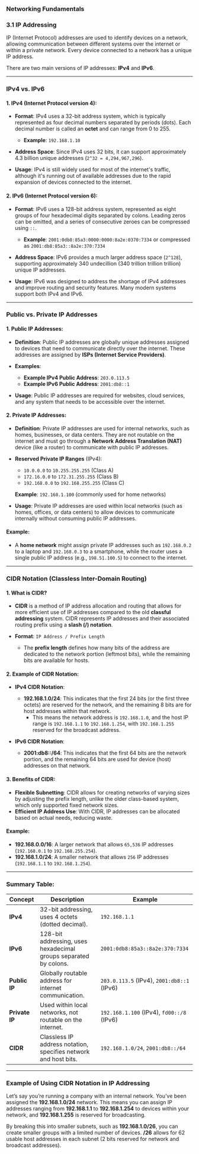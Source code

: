 ### **Networking Fundamentals**

### **3.1 IP Addressing**

IP (Internet Protocol) addresses are used to identify devices on a network, allowing communication between different systems over the internet or within a private network. Every device connected to a network has a unique IP address.

There are two main versions of IP addresses: **IPv4** and **IPv6**.

---

### **IPv4 vs. IPv6**

#### **1. IPv4 (Internet Protocol version 4)**:
- **Format**: IPv4 uses a 32-bit address system, which is typically represented as four decimal numbers separated by periods (dots). Each decimal number is called an **octet** and can range from 0 to 255.
  - **Example**: `192.168.1.10`
  
- **Address Space**: Since IPv4 uses 32 bits, it can support approximately 4.3 billion unique addresses (`2^32 = 4,294,967,296`).

- **Usage**: IPv4 is still widely used for most of the internet's traffic, although it's running out of available addresses due to the rapid expansion of devices connected to the internet.

#### **2. IPv6 (Internet Protocol version 6)**:
- **Format**: IPv6 uses a 128-bit address system, represented as eight groups of four hexadecimal digits separated by colons. Leading zeros can be omitted, and a series of consecutive zeroes can be compressed using `::`.
  - **Example**: `2001:0db8:85a3:0000:0000:8a2e:0370:7334` or compressed as `2001:db8:85a3::8a2e:370:7334`
  
- **Address Space**: IPv6 provides a much larger address space (`2^128`), supporting approximately 340 undecillion (340 trillion trillion trillion) unique IP addresses.

- **Usage**: IPv6 was designed to address the shortage of IPv4 addresses and improve routing and security features. Many modern systems support both IPv4 and IPv6.

---

### **Public vs. Private IP Addresses**

#### **1. Public IP Addresses**:
- **Definition**: Public IP addresses are globally unique addresses assigned to devices that need to communicate directly over the internet. These addresses are assigned by **ISPs (Internet Service Providers)**.
  
- **Examples**: 
  - **Example IPv4 Public Address**: `203.0.113.5`
  - **Example IPv6 Public Address**: `2001:db8::1`

- **Usage**: Public IP addresses are required for websites, cloud services, and any system that needs to be accessible over the internet.

#### **2. Private IP Addresses**:
- **Definition**: Private IP addresses are used for internal networks, such as homes, businesses, or data centers. They are not routable on the internet and must go through a **Network Address Translation (NAT)** device (like a router) to communicate with public IP addresses.

- **Reserved Private IP Ranges** (IPv4):
  - `10.0.0.0` to `10.255.255.255` (Class A)
  - `172.16.0.0` to `172.31.255.255` (Class B)
  - `192.168.0.0` to `192.168.255.255` (Class C)
  
  **Example**: `192.168.1.100` (commonly used for home networks)

- **Usage**: Private IP addresses are used within local networks (such as homes, offices, or data centers) to allow devices to communicate internally without consuming public IP addresses.

#### **Example:**
- A **home network** might assign private IP addresses such as `192.168.0.2` to a laptop and `192.168.0.3` to a smartphone, while the router uses a single public IP address (e.g., `198.51.100.5`) to connect to the internet.

---

### **CIDR Notation (Classless Inter-Domain Routing)**

#### **1. What is CIDR?**
- **CIDR** is a method of IP address allocation and routing that allows for more efficient use of IP addresses compared to the old **classful addressing** system. CIDR represents IP addresses and their associated routing prefix using a **slash (/) notation**.
  
- **Format**: `IP Address / Prefix Length`
  - The **prefix length** defines how many bits of the address are dedicated to the network portion (leftmost bits), while the remaining bits are available for hosts.

#### **2. Example of CIDR Notation**:

- **IPv4 CIDR Notation**:
  - **192.168.1.0/24**: This indicates that the first 24 bits (or the first three octets) are reserved for the network, and the remaining 8 bits are for host addresses within that network.
    - This means the network address is `192.168.1.0`, and the host IP range is `192.168.1.1` to `192.168.1.254`, with `192.168.1.255` reserved for the broadcast address.
  
- **IPv6 CIDR Notation**:
  - **2001:db8::/64**: This indicates that the first 64 bits are the network portion, and the remaining 64 bits are used for device (host) addresses on that network.

#### **3. Benefits of CIDR**:
- **Flexible Subnetting**: CIDR allows for creating networks of varying sizes by adjusting the prefix length, unlike the older class-based system, which only supported fixed network sizes.
- **Efficient IP Address Use**: With CIDR, IP addresses can be allocated based on actual needs, reducing waste.

#### **Example**:
- **192.168.0.0/16**: A larger network that allows `65,536` IP addresses (`192.168.0.1` to `192.168.255.254`).
- **192.168.1.0/24**: A smaller network that allows `256` IP addresses (`192.168.1.1` to `192.168.1.254`).

---

### **Summary Table:**
| Concept        | Description                                                   | Example                                               |
|----------------|---------------------------------------------------------------|-------------------------------------------------------|
| **IPv4**       | 32-bit addressing, uses 4 octets (dotted decimal).             | `192.168.1.1`                                         |
| **IPv6**       | 128-bit addressing, uses hexadecimal groups separated by colons. | `2001:0db8:85a3::8a2e:370:7334`                        |
| **Public IP**  | Globally routable address for internet communication.          | `203.0.113.5` (IPv4), `2001:db8::1` (IPv6)             |
| **Private IP** | Used within local networks, not routable on the internet.      | `192.168.1.100` (IPv4), `fd00::/8` (IPv6)              |
| **CIDR**       | Classless IP address notation, specifies network and host bits. | `192.168.1.0/24`, `2001:db8::/64`                      |

---

### **Example of Using CIDR Notation in IP Addressing**

Let’s say you’re running a company with an internal network. You’ve been assigned the **192.168.1.0/24** network. This means you can assign IP addresses ranging from **192.168.1.1** to **192.168.1.254** to devices within your network, and **192.168.1.255** is reserved for broadcasting.

By breaking this into smaller subnets, such as **192.168.1.0/26**, you can create smaller groups with a limited number of devices. **/26** allows for 62 usable host addresses in each subnet (2 bits reserved for network and broadcast addresses).
